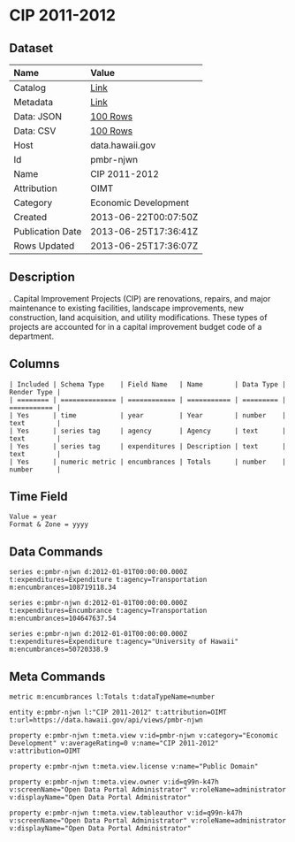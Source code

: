 # CIP 2011-2012

## Dataset

| Name | Value |
| :--- | :---- |
| Catalog | [Link](https://catalog.data.gov/dataset/cip-2011-2012-1056b) |
| Metadata | [Link](https://data.hawaii.gov/api/views/pmbr-njwn) |
| Data: JSON | [100 Rows](https://data.hawaii.gov/api/views/pmbr-njwn/rows.json?max_rows=100) |
| Data: CSV | [100 Rows](https://data.hawaii.gov/api/views/pmbr-njwn/rows.csv?max_rows=100) |
| Host | data.hawaii.gov |
| Id | pmbr-njwn |
| Name | CIP 2011-2012 |
| Attribution | OIMT |
| Category | Economic Development |
| Created | 2013-06-22T00:07:50Z |
| Publication Date | 2013-06-25T17:36:41Z |
| Rows Updated | 2013-06-25T17:36:07Z |

## Description

. Capital Improvement Projects (CIP) are renovations, repairs, and major maintenance to existing facilities, landscape improvements, new construction, land acquisition, and utility modifications. These types of projects are accounted for in a capital improvement budget code of a department.

## Columns

```ls
| Included | Schema Type    | Field Name   | Name        | Data Type | Render Type |
| ======== | ============== | ============ | =========== | ========= | =========== |
| Yes      | time           | year         | Year        | number    | text        |
| Yes      | series tag     | agency       | Agency      | text      | text        |
| Yes      | series tag     | expenditures | Description | text      | text        |
| Yes      | numeric metric | encumbrances | Totals      | number    | number      |
```

## Time Field

```ls
Value = year
Format & Zone = yyyy
```

## Data Commands

```ls
series e:pmbr-njwn d:2012-01-01T00:00:00.000Z t:expenditures=Expenditure t:agency=Transportation m:encumbrances=108719118.34

series e:pmbr-njwn d:2012-01-01T00:00:00.000Z t:expenditures=Encumbrance t:agency=Transportation m:encumbrances=104647637.54

series e:pmbr-njwn d:2012-01-01T00:00:00.000Z t:expenditures=Expenditure t:agency="University of Hawaii" m:encumbrances=50720338.9
```

## Meta Commands

```ls
metric m:encumbrances l:Totals t:dataTypeName=number

entity e:pmbr-njwn l:"CIP 2011-2012" t:attribution=OIMT t:url=https://data.hawaii.gov/api/views/pmbr-njwn

property e:pmbr-njwn t:meta.view v:id=pmbr-njwn v:category="Economic Development" v:averageRating=0 v:name="CIP 2011-2012" v:attribution=OIMT

property e:pmbr-njwn t:meta.view.license v:name="Public Domain"

property e:pmbr-njwn t:meta.view.owner v:id=q99n-k47h v:screenName="Open Data Portal Administrator" v:roleName=administrator v:displayName="Open Data Portal Administrator"

property e:pmbr-njwn t:meta.view.tableauthor v:id=q99n-k47h v:screenName="Open Data Portal Administrator" v:roleName=administrator v:displayName="Open Data Portal Administrator"
```